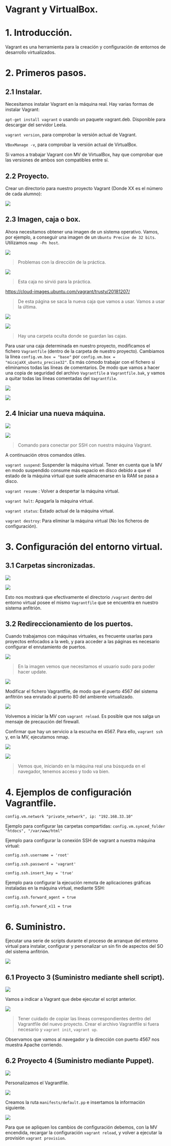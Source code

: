 # Vagrant y VirtualBox.

# 1. Introducción.

Vagrant es una herramienta para la creación y configuración de entornos
de desarrollo virtualizados.

# 2. Primeros pasos.

## 2.1 Instalar.

Necesitamos instalar Vagrant en la máquina real. Hay varias formas de instalar Vagrant:

`apt-get install vagrant` o
usando un paquete vagrant.deb. Disponible para descargar del servidor Leela.

`vagrant version`, para comprobar la versión actual de Vagrant.

`VBoxManage -v`, para comprobar la versión actual de VirtualBox.

Si vamos a trabajar Vagrant con MV de VirtualBox, hay que comprobar que las versiones de ambos son compatibles entre sí.

## 2.2 Proyecto.

Crear un directorio para nuestro proyecto Vagrant (Donde XX es el número de cada alumno):

![](./img/1.PNG)

## 2.3 Imagen, caja o box.

Ahora necesitamos obtener una imagen de un sistema operativo. Vamos, por ejemplo, a conseguir una imagen de un `Ubuntu Precise de 32 bits`. Utilizamos `nmap -Pn host`.

![](./img/2.PNG)

> Problemas con la dirección de la práctica.

![](./img/3.PNG)

> Esta caja no sirvió para la práctica.

https://cloud-images.ubuntu.com/vagrant/trusty/20181207/

> De esta página se saca la nueva caja que vamos a usar. Vamos a usar la última.

![](./img/4.PNG)

![](./img/5.PNG)

> Hay una carpeta oculta donde se guardan las cajas.

Para usar una caja determinada en nuestro proyecto, modificamos el fichero `Vagrantfile` (dentro de la carpeta de nuestro proyecto).
Cambiamos la línea `config.vm.box = "base"` por `config.vm.box = "micajaXX_ubuntu_precise32"`.
Es más cómodo trabajar con el fichero si eliminamos todas las líneas de comentarios. De modo que vamos a hacer una copia de seguridad del archivo `Vagrantfile` a `Vagrantfile.bak`, y vamos a quitar todas las líneas comentadas del `Vagrantfile`.

![](./img/6.PNG)

![](./img/7.PNG)

## 2.4 Iniciar una nueva máquina.

![](./img/8.PNG)

![](./img/9.PNG)

> Comando para conectar por SSH con nuestra máquina Vagrant.

A continuación otros comandos útiles.

`vagrant suspend`: Suspender la máquina virtual. Tener en cuenta que la MV en modo suspendido consume más espacio en disco debido a que el estado de la máquina virtual que suele almacenarse en la RAM se pasa a disco.

`vagrant resume` : Volver a despertar la máquina virtual.

`vagrant halt`: Apagarla la máquina virtual.

`vagrant status`: Estado actual de la máquina virtual.

`vagrant destroy`: Para eliminar la máquina virtual (No los ficheros de configuración).

# 3. Configuración del entorno virtual.

## 3.1 Carpetas sincronizadas.

![](./img/10.PNG)

![](./img/11.PNG)

Esto nos mostrará que efectivamente el directorio `/vagrant` dentro del entorno virtual posee el mismo `Vagrantfile` que se encuentra en nuestro sistema anfitrión.

## 3.2 Redireccionamiento de los puertos.

Cuando trabajamos con máquinas virtuales, es frecuente usarlas para proyectos enfocados a la web, y para acceder a las páginas es necesario configurar el enrutamiento de puertos.

![](./img/12.PNG)

> En la imagen vemos que necesitamos el usuario sudo para poder hacer update.

![](./img/13.PNG)

Modificar el fichero Vagrantfile, de modo que el puerto 4567 del sistema anfitrión sea enrutado al puerto 80 del ambiente virtualizado.

![](./img/14.PNG)

Volvemos a iniciar la MV con `vagrant reload`. Es posible que nos salga un mensaje de precaución del firewall.

Confirmar que hay un servicio a la escucha en 4567. Para ello, `vagrant ssh` y, en la MV, ejecutamos nmap.

![](./img/15.PNG)

![](./img/16.PNG)

> Vemos que, iniciando en la máquina real una búsqueda en el navegador, tenemos acceso y todo va bien.

# 4. Ejemplos de configuración Vagrantfile.

`config.vm.network "private_network", ip: "192.168.33.10"`

Ejemplo para configurar las carpetas compartidas:
`config.vm.synced_folder "htdocs", "/var/www/html"`

Ejemplo para configurar la conexión SSH de vagrant a nuestra máquina virtual:

`config.ssh.username = 'root'`

`config.ssh.password = 'vagrant'`

`config.ssh.insert_key = 'true'`

Ejemplo para configurar la ejecución remota de aplicaciones gráficas instaladas en la máquina virtual, mediante SSH:

`config.ssh.forward_agent = true`

`config.ssh.forward_x11 = true`

# 6. Suministro.

Ejecutar una serie de scripts durante el proceso de arranque del entorno virtual para instalar, configurar y personalizar un sin fin de aspectos del SO del sistema anfitrión.

![](./img/17.PNG)

## 6.1 Proyecto 3 (Suministro mediante shell script).

![](./img/18.PNG)

Vamos a indicar a Vagrant que debe ejecutar el script anterior.

![](./img/19.PNG)

> Tener cuidado de copiar las líneas correspondientes dentro del Vagrantfile del nuevo proyecto. Crear el archivo Vagrantfile si fuera necesario y `vagrant init`, `vagrant up`.

Observamos que vamos al navegador y la dirección con puerto 4567 nos muestra Apache corriendo.



## 6.2 Proyecto 4 (Suministro mediante Puppet).

![](./img/21.PNG)

Personalizamos el Vagrantfile.

![](./img/22.PNG)

Creamos la ruta `manifests/default.pp` e insertamos la información siguiente.

![](./img/23.PNG)

Para que se apliquen los cambios de configuración debemos, con la MV encendida, recargar la configuración `vagrant reload`, y volver a ejecutar la provisión `vagrant provision`.
